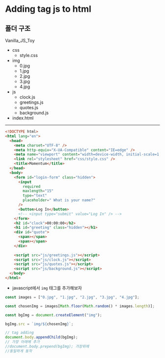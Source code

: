 # Adding tag js to html

## 폴더 구조

Vanilla_JS_Toy

- css
  - style.css
- img
  - 0.jpg
  - 1.jpg
  - 2.jpg
  - 3.jpg
  - 4.jpg
- js
  - clock.js
  - greetings.js
  - quotes.js
  - background.js
- index.html

---



```html
<!DOCTYPE html>
<html lang="en">
  <head>
    <meta charset="UTF-8" />
    <meta http-equiv="X-UA-Compatible" content="IE=edge" />
    <meta name="viewport" content="width=device-width, initial-scale=1.0" />
    <link rel="stylesheet" href="css/style.css" />
    <title>Momentum</title>
  </head>
  <body>
    <form id="login-form" class="hidden">
      <input
        required
        maxlength="15"
        type="text"
        placeholder=" What is your name?"
      />
      <button>Log In</button>
      <!-- <input type="submit" value="Log In" /> -->
    </form>
    <h2 id="clock">00:00:00</h2>
    <h1 id="greeting" class="hidden"></h1>
    <div id="quote">
      <span></span>
      <span></span>
    </div>
    
    <script src="js/greetings.js"></script>
    <script src="js/clock.js"></script>
    <script src="js/quotes.js"></script>
    <script src="js/background.js"></script>
  </body>
</html>
```

- javascript에서 `img` 태그를 추가해보자

```javascript
const images = ["0.jpg", "1.jpg", "2.jpg", "3.jpg", "4.jpg"];

const chosenImg = images[Math.floor(Math.random() * images.length)];

const bgImg = document.createElement("img");

bgImg.src = `img/${chosenImg}`;

// tag adding
document.body.appendChild(bgImg);
// 가장 아래에 추가
//document.body.prepend(bgImg); 가장위에
//동일하게 동작
```

